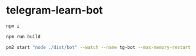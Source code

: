 # telegram-learn-bot

```bash
npm i

npm run build

pm2 start "node ./dist/bot" --watch --name tg-bot --max-memory-restart 1024M
```
